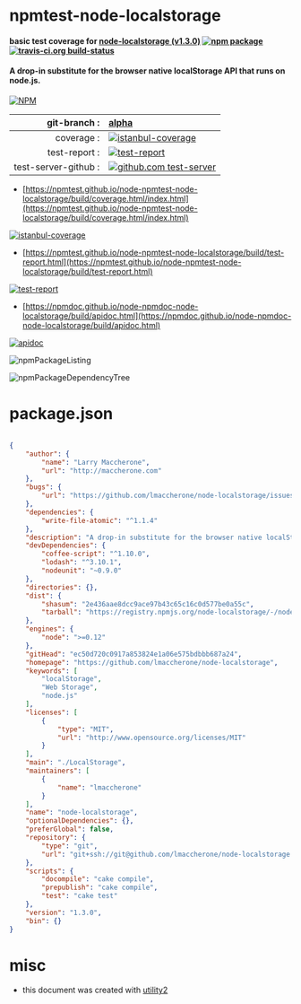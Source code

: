 # npmtest-node-localstorage

#### basic test coverage for  [node-localstorage (v1.3.0)](https://github.com/lmaccherone/node-localstorage)  [![npm package](https://img.shields.io/npm/v/npmtest-node-localstorage.svg?style=flat-square)](https://www.npmjs.org/package/npmtest-node-localstorage) [![travis-ci.org build-status](https://api.travis-ci.org/npmtest/node-npmtest-node-localstorage.svg)](https://travis-ci.org/npmtest/node-npmtest-node-localstorage)

#### A drop-in substitute for the browser native localStorage API that runs on node.js.

[![NPM](https://nodei.co/npm/node-localstorage.png?downloads=true&downloadRank=true&stars=true)](https://www.npmjs.com/package/node-localstorage)

| git-branch : | [alpha](https://github.com/npmtest/node-npmtest-node-localstorage/tree/alpha)|
|--:|:--|
| coverage : | [![istanbul-coverage](https://npmtest.github.io/node-npmtest-node-localstorage/build/coverage.badge.svg)](https://npmtest.github.io/node-npmtest-node-localstorage/build/coverage.html/index.html)|
| test-report : | [![test-report](https://npmtest.github.io/node-npmtest-node-localstorage/build/test-report.badge.svg)](https://npmtest.github.io/node-npmtest-node-localstorage/build/test-report.html)|
| test-server-github : | [![github.com test-server](https://npmtest.github.io/node-npmtest-node-localstorage/GitHub-Mark-32px.png)](https://npmtest.github.io/node-npmtest-node-localstorage/build/app/index.html) | | build-artifacts : | [![build-artifacts](https://npmtest.github.io/node-npmtest-node-localstorage/glyphicons_144_folder_open.png)](https://github.com/npmtest/node-npmtest-node-localstorage/tree/gh-pages/build)|

- [https://npmtest.github.io/node-npmtest-node-localstorage/build/coverage.html/index.html](https://npmtest.github.io/node-npmtest-node-localstorage/build/coverage.html/index.html)

[![istanbul-coverage](https://npmtest.github.io/node-npmtest-node-localstorage/build/screenCapture.buildCi.browser.%252Ftmp%252Fbuild%252Fcoverage.lib.html.png)](https://npmtest.github.io/node-npmtest-node-localstorage/build/coverage.html/index.html)

- [https://npmtest.github.io/node-npmtest-node-localstorage/build/test-report.html](https://npmtest.github.io/node-npmtest-node-localstorage/build/test-report.html)

[![test-report](https://npmtest.github.io/node-npmtest-node-localstorage/build/screenCapture.buildCi.browser.%252Ftmp%252Fbuild%252Ftest-report.html.png)](https://npmtest.github.io/node-npmtest-node-localstorage/build/test-report.html)

- [https://npmdoc.github.io/node-npmdoc-node-localstorage/build/apidoc.html](https://npmdoc.github.io/node-npmdoc-node-localstorage/build/apidoc.html)

[![apidoc](https://npmdoc.github.io/node-npmdoc-node-localstorage/build/screenCapture.buildCi.browser.%252Ftmp%252Fbuild%252Fapidoc.html.png)](https://npmdoc.github.io/node-npmdoc-node-localstorage/build/apidoc.html)

![npmPackageListing](https://npmtest.github.io/node-npmtest-node-localstorage/build/screenCapture.npmPackageListing.svg)

![npmPackageDependencyTree](https://npmtest.github.io/node-npmtest-node-localstorage/build/screenCapture.npmPackageDependencyTree.svg)



# package.json

```json

{
    "author": {
        "name": "Larry Maccherone",
        "url": "http://maccherone.com"
    },
    "bugs": {
        "url": "https://github.com/lmaccherone/node-localstorage/issues"
    },
    "dependencies": {
        "write-file-atomic": "^1.1.4"
    },
    "description": "A drop-in substitute for the browser native localStorage API that runs on node.js.",
    "devDependencies": {
        "coffee-script": "^1.10.0",
        "lodash": "^3.10.1",
        "nodeunit": "~0.9.0"
    },
    "directories": {},
    "dist": {
        "shasum": "2e436aae8dcc9ace97b43c65c16c0d577be0a55c",
        "tarball": "https://registry.npmjs.org/node-localstorage/-/node-localstorage-1.3.0.tgz"
    },
    "engines": {
        "node": ">=0.12"
    },
    "gitHead": "ec50d720c0917a853824e1a06e575bdbbb687a24",
    "homepage": "https://github.com/lmaccherone/node-localstorage",
    "keywords": [
        "localStorage",
        "Web Storage",
        "node.js"
    ],
    "licenses": [
        {
            "type": "MIT",
            "url": "http://www.opensource.org/licenses/MIT"
        }
    ],
    "main": "./LocalStorage",
    "maintainers": [
        {
            "name": "lmaccherone"
        }
    ],
    "name": "node-localstorage",
    "optionalDependencies": {},
    "preferGlobal": false,
    "repository": {
        "type": "git",
        "url": "git+ssh://git@github.com/lmaccherone/node-localstorage.git"
    },
    "scripts": {
        "docompile": "cake compile",
        "prepublish": "cake compile",
        "test": "cake test"
    },
    "version": "1.3.0",
    "bin": {}
}
```



# misc
- this document was created with [utility2](https://github.com/kaizhu256/node-utility2)
